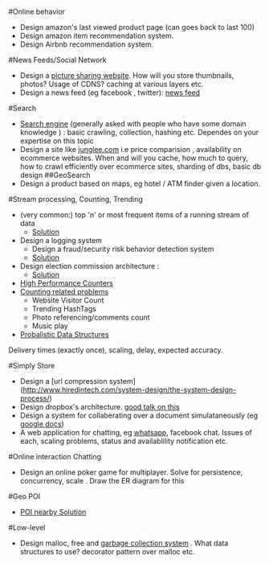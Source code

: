 #Online behavior
* Design amazon's last viewed product page (can goes back to last 100)
* Design amazon item recommendation system.
* Design Airbnb recommendation system.

#News Feeds/Social Network
* Design a [picture sharing website](http://highscalability.com/blog/2011/12/6/instagram-architecture-14-million-users-terabytes-of-photos.html). How will you store thumbnails, photos? Usage of CDNS? caching at various layers etc.
* Design a news feed (eg facebook , twitter): [news feed](http://www.quora.com/Software-Engineering-Best-Practices/What-are-best-practices-for-building-something-like-a-News-Feed)

#Search
* [Search engine](http://infolab.stanford.edu/~backrub/google.html) (generally asked with people who have some domain knowledge ) : basic crawling, collection, hashing etc. Dependes on your expertise on this topic
* Design a site like [junglee.com](http://www.junglee.com/) i.e price comparision , availability on ecommerce websites. When and will you cache, how much to query, how to crawl efficiently over ecommerce sites, sharding of dbs, basic db design
##GeoSearch
* Design a product based on maps, eg hotel / ATM finder given a location. 

#Stream processing, Counting, Trending
* (very common:) top 'n' or most frequent items of a running stream of data
  * [Solution](https://github.com/rw2409/system_design/blob/master/ClassicalProblems/TopOrMaxFromStream.md)
* Design a logging system
  * Design a fraud/security risk behavior detection system
  * [Solution](https://github.com/rw2409/system_design/blob/master/ClassicalProblems/LoggingMetricsSystem.md)
* Design election commission architecture :
  * [Solution](https://github.com/rw2409/system_design/blob/master/ClassicalProblems/ElectionCommission.md)
* [High Performance Counters](https://github.com/rw2409/system_design/blob/master/ClassicalProblems/HighPerformanceCounters.md)
* [Counting related problems](https://github.com/rw2409/system_design/blob/master/ClassicalProblems/CountingRelatedProblems.md)  
  * Website Visitor Count
  * Trending HashTags
  * Photo referencing/comments count
  * Music play
* [Probalistic Data Structures](https://github.com/rw2409/system_design/blob/master/ClassicalProblems/ProbalisticDataStructures.md) 

Delivery times (exactly once), scaling, delay, expected accuracy.

#Simply Store
* Design a [url compression system] (http://www.hiredintech.com/system-design/the-system-design-process/)
* Design dropbox's architecture. [good talk on this](https://www.youtube.com/watch?v=PE4gwstWhmc)
* Design a system for collaberating over a document simulataneously (eg [google docs](https://neil.fraser.name/writing/sync/))
* A web application for chatting, eg [whatsapp](http://highscalability.com/blog/2014/2/26/the-whatsapp-architecture-facebook-bought-for-19-billion.html), facebook chat. Issues of each, scaling problems, status and availablility notification etc.

#Online interaction Chatting
* Design an online poker game for multiplayer. Solve for persistence, concurrency, scale . Draw the ER diagram for this 

#Geo POI
* [POI nearby Solution](https://github.com/rw2409/system_design/blob/master/ClassicalProblems/Geo-Poi.md)

#Low-level
* Design malloc, free and [garbage collection system](http://courses.cs.washington.edu/courses/csep521/07wi/prj/rick.pdf) . What data structures to use? decorator pattern over malloc etc.
